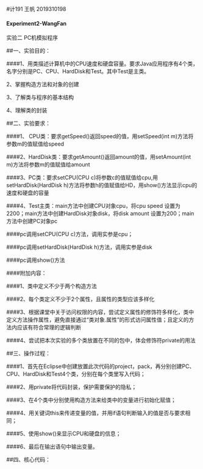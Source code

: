 #计191 王帆 2019310198


#### Experiment2-WangFan



实验二 PC机模拟程序


##一、实验目的：

####1、用类描述计算机中的CPU速度和硬盘容量。要求Java应用程序有4个类，名字分别是PC、CPU、HardDisk和Test。其中Test是主类。


2、掌握构造方法和对象的创建


3、了解类与程序的基本结构


4、理解类的封装




##二、实验要求：


####1、 CPU类：要求getSpeed()返回speed的值，用setSpeed(int m)方法将参数m的值赋值给speed


####2、HardDisk类：要求getAmount()返回amount的值，用setAmount(int m)方法将参数m的值赋值给amount


####3、PC类：要求setCPU(CPU c)将参数c的值赋值给cpu,用setHardDisk(HardDisk h)方法将参数h的值赋值给HD，用show()方法显示cpu的速度和硬盘的容量


####4、Test主类：main方法中创建CPU对象cpu，将cpu speed 设置为2200；main方法中创建HardDisk对象disk，将disk amount 设置为200；main方法中创建PC对象pc


####pc调用setCPU(CPU c)方法，调用实参是cpu；


####pc调用setHardDisk(HardDisk h)方法，调用实参是disk


####pc调用show()方法


####附加内容：


####1、类中定义不少于两个构造方法


####2、每个类定义不少于2个属性，且属性的类型应该多样化


####3、根据课堂中关于访问权限的内容，尝试定义属性的修饰符多样化，类中定义方法操作属性，避免直接通过“类对象.属性”的形式访问属性值；且定义的方法内应该有符合常理的逻辑判断


####4、尝试把本次实验的多个类放置在不同的包中，体会修饰符private的用法




##三、操作过程：


####1、首先在Eclipse中创建放置此次代码的project，pack，再分别创建PC、CPU、HardDisk和Test4个类，分别在每个类里写入代码；


####2、用private将代码封装，保护需要保护的隐私；


####3、在4个类中分别使用构造方法来给类中的变量进行初始化赋值；


####4、用关键词this来传递变量的值，并用if语句判断输入的值是否与要求相同；


####5、使用show()来显示CPU和硬盘的信息；


####6、最后在输出语句中输出变量。




##四、核心代码：


